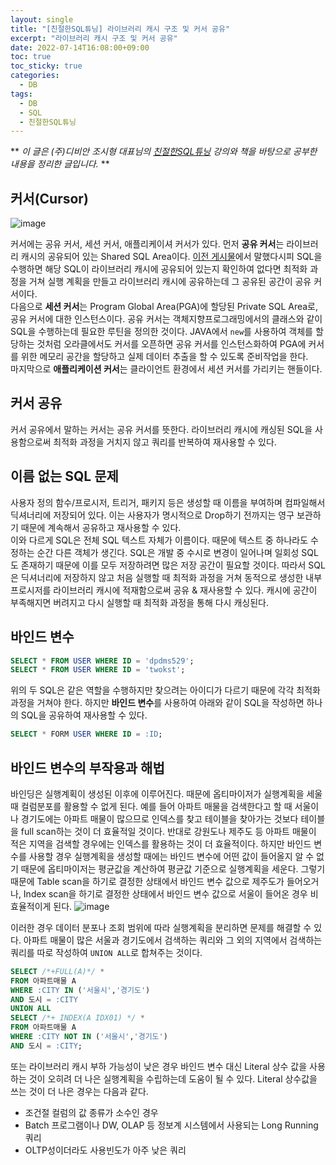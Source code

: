 ```yaml
---
layout: single
title: "[친절한SQL튜닝] 라이브러리 캐시 구조 및 커서 공유"
excerpt: "라이브러리 캐시 구조 및 커서 공유"
date: 2022-07-14T16:08:00+09:00
toc: true
toc_sticky: true
categories:
  - DB 
tags:
  - DB
  - SQL
  - 친절한SQL튜닝
---
```

** 
*이 글은 (주)디비안 조시형 대표님의 [친절한SQL튜닝](http://www.kyobobook.co.kr/product/detailViewKor.laf?ejkGb=KOR&mallGb=KOR&barcode=9791196395704) 강의와 책을 바탕으로 공부한 내용을 정리한 글입니다.*
**

## 커서(Cursor)
![image](https://user-images.githubusercontent.com/60471550/178670778-26cf0a52-6057-4aea-a0f2-e618be0f90fb.png)

커서에는 공유 커서, 세션 커서, 애플리케이셔 커서가 있다. 먼저 **공유 커서**는 라이브러리 캐시의 공유되어 있는 Shared SQL Area이다. [이전 게시물](https://dpdms529.github.io/db/%EC%B9%9C%EC%A0%88%ED%95%9CSQL%ED%8A%9C%EB%8B%9D-SQL-%EC%B2%98%EB%A6%AC-%EA%B3%BC%EC%A0%95/#%EB%9D%BC%EC%9D%B4%EB%B8%8C%EB%9F%AC%EB%A6%AC-%EC%BA%90%EC%8B%9Clibrary-cache)에서 말했다시피 SQL을 수행하면 해당 SQL이 라이브러리 캐시에 공유되어 있는지 확인하여 없다면 최적화 과정을 거쳐 실행 계획을 만들고 라이브러리 캐시에 공유하는데 그 공유된 공간이 공유 커서이다.<br>
다음으로 **세션 커서**는 Program Global Area(PGA)에 할당된 Private SQL Area로, 공유 커서에 대한 인스턴스이다. 공유 커서는 객체지향프로그래밍에서의 클래스와 같이 SQL을 수행하는데 필요한 루틴을 정의한 것이다. JAVA에서 `new`를 사용하여 객체를 할당하는 것처럼 오라클에서도 커서를 오픈하면 공유 커서를 인스턴스화하여 PGA에 커서를 위한 메모리 공간을 할당하고 실제 데이터 추출을 할 수 있도록 준비작업을 한다.<br>
마지막으로 **애플리케이션 커서**는 클라이언트 환경에서 세션 커서를 가리키는 핸들이다.

## 커서 공유
커서 공유에서 말하는 커서는 공유 커서를 뜻한다. 라이브러리 캐시에 캐싱된 SQL을 사용함으로써 최적화 과정을 거치지 않고 쿼리를 반복하여 재사용할 수 있다.

## 이름 없는 SQL 문제
사용자 정의 함수/프로시저, 트리거, 패키지 등은 생성할 때 이름을 부여하며 컴파일해서 딕셔너리에 저장되어 있다. 이는 사용자가 명시적으로 Drop하기 전까지는 영구 보관하기 때문에 계속해서 공유하고 재사용할 수 있다.<br>
이와 다르게 SQL은 전체 SQL 텍스트 자체가 이름이다. 때문에 텍스트 중 하나라도 수정하는 순간 다른 객체가 생긴다. SQL은 개발 중 수시로 변경이 일어나며 일회성 SQL도 존재하기 때문에 이를 모두 저장하려면 많은 저장 공간이 필요할 것이다. 따라서 SQL은 딕셔너리에 저장하지 않고 처음 실행할 때 최적화 과정을 거쳐 동적으로 생성한 내부 프로시저를 라이브러리 캐시에 적재함으로써 공유 & 재사용할 수 있다. 캐시에 공간이 부족해지면 버려지고 다시 실행할 때 최적화 과정을 통해 다시 캐싱된다.

## 바인드 변수
```sql
SELECT * FROM USER WHERE ID = 'dpdms529';
SELECT * FROM USER WHERE ID = 'twokst';
```
위의 두 SQL은 같은 역할을 수행하지만 찾으려는 아이디가 다르기 때문에 각각 최적화 과정을 거쳐야 한다. 하지만 **바인드 변수**를 사용하여 아래와 같이 SQL을 작성하면 하나의 SQL을 공유하여 재사용할 수 있다.
```sql
SELECT * FORM USER WHERE ID = :ID;
```

## 바인드 변수의 부작용과 해법
바인딩은 실행계획이 생성된 이후에 이루어진다. 때문에 옵티마이저가 실행계획을 세울 때 컬럼분포를 활용할 수 없게 된다. 예를 들어 아파트 매물을 검색한다고 할 때 서울이나 경기도에는 아파트 매물이 많으므로 인덱스를 찾고 테이블을 찾아가는 것보다 테이블을 full scan하는 것이 더 효율적일 것이다. 반대로 강원도나 제주도 등 아파트 매물이 적은 지역을 검색할 경우에는 인덱스를 활용하는 것이 더 효율적이다. 하지만 바인드 변수를 사용할 경우 실행계획을 생성할 때에는 바인드 변수에 어떤 값이 들어올지 알 수 없기 때문에 옵티마이저는 평균값을 계산하여 평균값 기준으로 실행계획을 세운다. 그렇기 때문에 Table scan을 하기로 결정한 상태에서 바인드 변수 값으로 제주도가 들어오거나, Index scan을 하기로 결정한 상태에서 바인드 변수 값으로 서울이 들어온 경우 비효율적이게 된다.
![image](https://user-images.githubusercontent.com/60471550/178921372-b4de5273-a740-42f0-8640-fa15008d32b2.png)

이러한 경우 데이터 분포나 조회 범위에 따라 실행계획을 분리하면 문제를 해결할 수 있다. 아파트 매물이 많은 서울과 경기도에서 검색하는 쿼리와 그 외의 지역에서 검색하는 쿼리를 따로 작성하여 `UNION ALL`로 합쳐주는 것이다.
```sql
SELECT /*+FULL(A)*/ *
FROM 아파트매물 A
WHERE :CITY IN ('서울시','경기도')
AND 도시 = :CITY
UNION ALL
SELECT /*+ INDEX(A IDX01) */ *
FROM 아파트매물 A
WHERE :CITY NOT IN ('서울시','경기도')
AND 도시 = :CITY;
```
또는 라이브러리 캐시 부하 가능성이 낮은 경우 바인드 변수 대신 Literal 상수 값을 사용하는 것이 오히려 더 나은 실행계획을 수립하는데 도움이 될 수 있다. Literal 상수값을 쓰는 것이 더 나은 경우는 다음과 같다. 
- 조건절 컬럼의 값 종류가 소수인 경우
- Batch 프로그램이나 DW, OLAP 등 정보계 시스템에서 사용되는 Long Running 쿼리
- OLTP성이더라도 사용빈도가 아주 낮은 쿼리